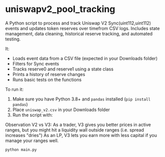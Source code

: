 # uniswapv2_pool_tracking
A Python script to process and track Uniswap V2 Sync(uint112,uint112) events and updates token reserves over timefrom CSV logs. Includes state management, data cleaning, historical reserve tracking, and automated testing.

It:
- Loads event data from a CSV file (expected in your Downloads folder)
- Filters for Sync events
- Tracks reserve0 and reserve1 using a state class
- Prints a history of reserve changes
- Runs basic tests on the functions

To run it:
1. Make sure you have Python 3.8+ and `pandas` installed (`pip install pandas`)
2. Place `uniswap_v2.csv` in your Downloads folder
3. Run the script with:

Observation V2 vs V3:
As a trader, V3 gives you better prices in active ranges, but you might hit a liquidity wall outside ranges (i.e. spread increases "dries")
As an LP, V3 lets you earn more with less capital if you manage your ranges well.

```bash
python main.py

